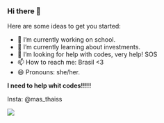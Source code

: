### Hi there 👋


Here are some ideas to get you started:

- 🔭 I’m currently working on school.
- 🌱 I’m currently learning about investments.
- 🤔 I’m looking for help with codes, very help! SOS 
- 📫 How to reach me: Brasil <3
- 😄 Pronouns: she/her.
  
**I need to help whit codes!!!!!**
  
Insta: @mas_thaiss

![](https://media1.tenor.com/m/b9ezjMii56MAAAAC/ygona.gif)
